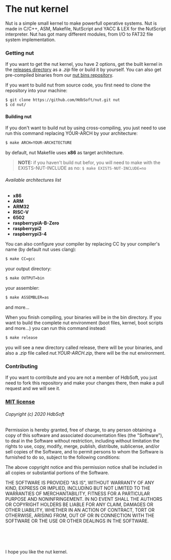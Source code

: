 The nut kernel
==============
Nut is a simple small kernel to make powerfull operative systems. Nut is made in C/C++, ASM, Makefile, NutScript and YACC & LEX for the NutScript interpreter. Nut has got many different modules, from I/O to FAT32 file system implementation.

### Getting nut
If you want to get the nut kernel, you have 2 options, get the built kernel in the [releases directory](https://github.com/HdbSoft/nut/releases) as a *.zip* file or build it by yourself. You can also get pre-compiled binaries from our [nut bins repository](https://github.com/HdbSoft/nut-bins).

If you want to build nut from source code, you first need to clone the repository into your machine:
```bash
$ git clone https://github.com/HdbSoft/nut.git nut
$ cd nut/
```

#### Building nut
If you don't want to build nut by using cross-compiling, you just need to use run this command replacing YOUR-ARCH by your architecture:
```bash
$ make ARCH=YOUR-ARCHITECTURE
```
by default, nut Makefile uses **x86** as target architecture.

> **NOTE:** if you haven't build nut befor, you will need to make with the EXISTS-NUT-INCLUDE as no:
> `$ make EXISTS-NUT-INCLUDE=no`

###### Available architectures list
- **x86**
- **ARM**
- **ARM32**
- **RISC-V**
- **6502**
- **raspberrypiA-B-Zero**
- **raspberrypi2**
- **raspberrypi3-4**

You can also configure your compiler by replacing CC by your compiler's name (by default nut uses clang):
```bash
$ make CC=gcc
```

your output directory:
```bash
$ make OUTPUT=bin
```

your assembler:
```bash
$ make ASSEMBLER=as
```

and more...

When you finish compiling, your binaries will be in the bin directory. If you want to build the complete nut environment (boot files, kernel, boot scripts and more...) you can run this command instead:
```bash
$ make release
```

you will see a new directory called release, there will be your binaries, and also a *.zip* file called *nut.YOUR-ARCH.zip*, there will be the nut environment.

### Contributing
If you want to contribute and you are not a member of HdbSoft, you just need to fork this repository and make your changes there, then make a pull request and we will see it.


### [MIT license](LICENSE.md)

###### Copyright (c) 2020 HdbSoft

Permission is hereby granted, free of charge, to any person obtaining a copy
of this software and associated documentation files (the "Software"), to deal
in the Software without restriction, including without limitation the rights
to use, copy, modify, merge, publish, distribute, sublicense, and/or sell
copies of the Software, and to permit persons to whom the Software is
furnished to do so, subject to the following conditions:

The above copyright notice and this permission notice shall be included in all
copies or substantial portions of the Software.

THE SOFTWARE IS PROVIDED "AS IS", WITHOUT WARRANTY OF ANY KIND, EXPRESS OR
IMPLIED, INCLUDING BUT NOT LIMITED TO THE WARRANTIES OF MERCHANTABILITY,
FITNESS FOR A PARTICULAR PURPOSE AND NONINFRINGEMENT. IN NO EVENT SHALL THE
AUTHORS OR COPYRIGHT HOLDERS BE LIABLE FOR ANY CLAIM, DAMAGES OR OTHER
LIABILITY, WHETHER IN AN ACTION OF CONTRACT, TORT OR OTHERWISE, ARISING FROM,
OUT OF OR IN CONNECTION WITH THE SOFTWARE OR THE USE OR OTHER DEALINGS IN THE
SOFTWARE.

<br>
<br>
<br>

I hope you like the nut kernel.